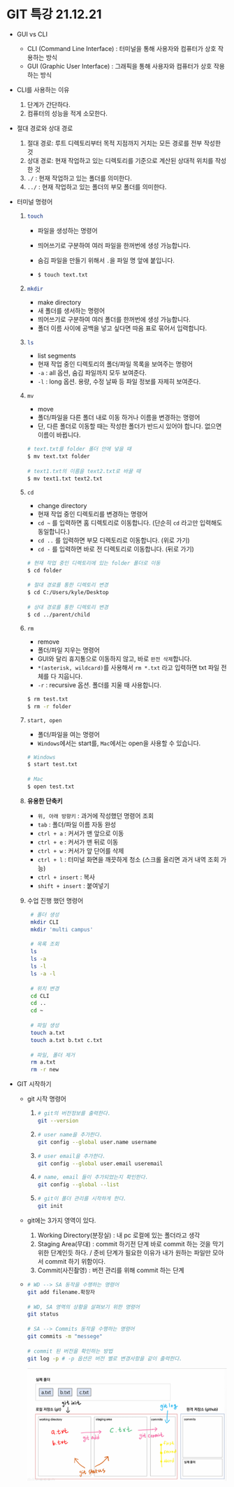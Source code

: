 # GIT 특강 21.12.21

- GUI vs CLI
  - CLI (Command Line Interface) : 터미널을 통해 사용자와 컴퓨터가 상호 작용하는 방식
  - GUI (Graphic User Interface) : 그래픽을 통해 사용자와 컴퓨터가 상호 작용하는 방식



- CLI를 사용하는 이유
  1. 단계가 간단하다.
  2. 컴퓨터의 성능을 적게 소모한다.



- 절대 경로와 상대 경로
  1. 절대 경로: 루트 디렉토리부터 목적 지점까지 거치는 모든 경로를 전부 작성한 것
  2. 상대 경로: 현재 작업하고 있는 디렉토리를 기준으로 계산된 상대적 위치를 작성한 것
  3.  `./`   : 현재 작업하고 있는 폴더를 의미한다.
  4. `../` : 현재 작업하고 있는 폴더의 부모 폴더를 의미한다.



- 터미널 명령어

  1. ```bash
     touch
     ```

     - 파일을 생성하는 명령어

     - 띄어쓰기로 구분하여 여러 파일을 한꺼번에 생성 가능합니다.

     - 숨김 파일을 만들기 위해서 `.`을 파일 명 앞에 붙입니다.

     - ```bash
       $ touch text.txt
       ```

  2. ```bash
     mkdir
     ```

     - make directory
     - 새 폴더를 생서하는 명령어
     - 띄어쓰기로 구분하여 여러 폴더를 한꺼번에 생성 가능합니다.
     - 폴더 이름 사이에 공백을 넣고 싶다면 따옴 표로 묶어서 입력합니다.

  3. ```bash
     ls
     ```

     - list segments
     - 현재 작업 중인 디렉토리의 폴더/파일 목록을 보여주는 명령어
     - `-a` : all 옵션, 숨김 파일까지 모두 보여준다.
     - `-l` : long 옵션. 용량, 수정 날짜 등 파일 정보를 자제히 보여준다. 

  4. `mv`

     - move
     - 폴더/파일을 다른 폴더 내로 이동 하거나 이름을 변경하는 명령어
     - 단, 다른 폴더로 이동할 때는 작성한 폴더가 반드시 있어야 합니다. 없으면 이름이 바뀝니다.

     ```bash
     # text.txt를 folder 폴더 안에 넣을 때
     $ mv text.txt folder
     
     # text1.txt의 이름을 text2.txt로 바꿀 때
     $ mv text1.txt text2.txt
     ```

  5. `cd`

     - change directory
     - 현재 작업 중인 디렉토리를 변경하는 명령어
     - `cd ~` 를 입력하면 홈 디렉토리로 이동합니다. (단순히 `cd` 라고만 입력해도 동일합니다.)
     - `cd ..` 를 입력하면 부모 디렉토리로 이동합니다. (위로 가기)
     - `cd -` 를 입력하면 바로 전 디렉토리로 이동합니다. (뒤로 가기)

     ```bash
     # 현재 작업 중인 디렉토리에 있는 folder 폴더로 이동
     $ cd folder
     
     # 절대 경로를 통한 디렉토리 변경
     $ cd C:/Users/kyle/Desktop
     
     # 상대 경로를 통한 디렉토리 변경
     $ cd ../parent/child
     ```

  6. `rm`

     - remove
     - 폴더/파일 지우는 명령어
     - GUI와 달리 휴지통으로 이동하지 않고, 바로 `완전 삭제`합니다.
     - `*(asterisk, wildcard)`를 사용해서 `rm *.txt` 라고 입력하면 txt 파일 전체를 다 지웁니다.
     - `-r` : recursive 옵션. 폴더를 지울 때 사용합니다.

     ```bash
     $ rm test.txt
     $ rm -r folder
     ```

  7. `start, open`

     - 폴더/파일을 여는 명령어
     - `Windows`에서는 start를, `Mac`에서는 open을 사용할 수 있습니다.

     ```bash
     # Windows
     $ start test.txt
     
     # Mac
     $ open test.txt
     ```

  8. **유용한 단축키**

     - `위, 아래 방향키` : 과거에 작성했던 명령어 조회
     - `tab` : 폴더/파일 이름 자동 완성
     - `ctrl + a` : 커서가 맨 앞으로 이동
     - `ctrl + e` : 커서가 맨 뒤로 이동
     - `ctrl + w` : 커서가 앞 단어를 삭제
     - `ctrl + l` : 터미널 화면을 깨끗하게 청소 (스크롤 올리면 과거 내역 조회 가능)
     - `ctrl + insert` : 복사
     - `shift + insert` : 붙여넣기

  9. 수업 진행 했던 명령어

     ```bash
      # 폴더 생성
      mkdir CLI
      mkdir 'multi campus'
     
      # 목록 조회
      ls
      ls -a
      ls -l
      ls -a -l
     
      # 위치 변경
      cd CLI
      cd ..
      cd ~
     
      # 파일 생성
      touch a.txt
      touch a.txt b.txt c.txt
     
      # 파일, 폴더 제거
      rm a.txt
      rm -r new
     ```

- GIT 시작하기

  - git 시작 명령어

    1. ```bash
       # git의 버전정보를 출력한다.
       git --version
       ```

    2. ```bash
       # user name을 추가한다.
       git config --global user.name username
       ```

    3. ```bash
       # user email을 추가한다.
       git config --global user.email useremail
       ```

    4. ```bash
       # name, email 들이 추가되었는지 확인한다.
       git config --global --list
       ```

    5. ```bash
       # git이 폴더 관리를 시작하게 한다.
       git init
       ```

  - git에는 3가지 영역이 있다.

    1. Working Directory(분장실) : 내 pc 로컬에 있는 폴더라고 생각
    2. Staging Area(무대) : commit 하기전 단계 바로 commit 하는 것을 막기위한 단계인듯 하다. / 준비 단계가 필요한 이유가 내가 원하는 파일만 모아서 commit  하기 위함이다.
    3. Commit(사진촬영) : 버전 관리를 위해 commit 하는 단계

  - ```bash
    # WD --> SA 동작을 수행하는 명령어
    git add filename.확장자
    
    # WD, SA 영역의 상황을 살펴보기 위한 명령어
    git status
    
    # SA --> Commits 동작을 수행하는 명령어
    git commits -m "messege"
    
    # commit 된 버전을 확인하는 방법
    git log -p # -p 옵션은 버전 별로 변경사항을 같이 출력한다.
    ```

    ![image-20211221173849239](TIL_2021_12_21.assets/image-20211221173849239.png)

​				

